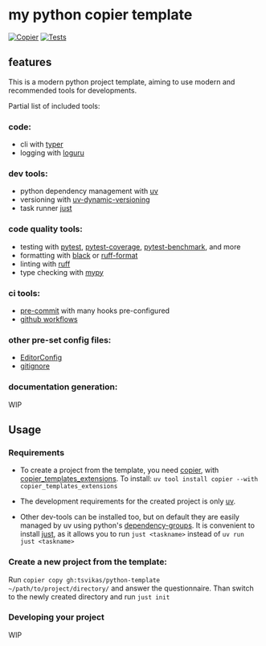 # my python copier template

[![Copier](https://img.shields.io/endpoint?url=https://raw.githubusercontent.com/copier-org/copier/master/img/badge/badge-black.json)](https://github.com/copier-org/copier)
[![Tests](https://github.com/tsvikas/python-template/actions/workflows/uv-tests.yml/badge.svg)](https://github.com/tsvikas/python-template/actions/workflows/uv-tests.yml)

## features

This is a modern python project template, aiming to use modern and recommended tools for developments.

Partial list of included tools:

### code:

- cli with [typer](https://typer.tiangolo.com/)
- logging with [loguru](https://loguru.readthedocs.io/)

### dev tools:

- python dependency management with [uv](https://docs.astral.sh/uv/)
- versioning with
  [uv-dynamic-versioning](https://github.com/ninoseki/uv-dynamic-versioning)
- task runner [just](https://just.systems/man/en/)

### code quality tools:

- testing with [pytest](https://docs.pytest.org/),
  [pytest-coverage](https://pytest-cov.readthedocs.io/),
  [pytest-benchmark](https://pytest-benchmark.readthedocs.io/),
  and more
- formatting with [black](https://black.readthedocs.io/)
  or [ruff-format](https://docs.astral.sh/ruff/formatter/)
- linting with [ruff](https://docs.astral.sh/ruff/)
- type checking with [mypy](https://mypy-lang.org/)

### ci tools:

- [pre-commit](https://pre-commit.com/)
  with many hooks pre-configured
- [github workflows](https://docs.github.com/en/actions/writing-workflows)

### other pre-set config files:

- [EditorConfig](https://editorconfig.org/)
- [gitignore](https://gitignore.io/)

### documentation generation:

WIP

## Usage

### Requirements

- To create a project from the template, you need [copier](https://copier.readthedocs.io/),
  with [copier_templates_extensions](https://github.com/copier-org/copier-templates-extensions).
  To install: `uv tool install copier --with copier_templates_extensions`

- The development requirements for the created project is only
  [uv](https://docs.astral.sh/uv/getting-started/installation/).

- Other dev-tools can be installed too, but on default they are easily managed by uv using
  python's [dependency-groups](https://packaging.python.org/en/latest/specifications/dependency-groups/).
  It is convenient to install [just](https://just.systems/man/en/packages.html),
  as it allows you to run `just <taskname>` instead of `uv run just <taskname>`

### Create a new project from the template:

Run
`copier copy gh:tsvikas/python-template ~/path/to/project/directory/`
and answer the questionnaire.
Than switch to the newly created directory and run `just init`

### Developing your project

WIP
